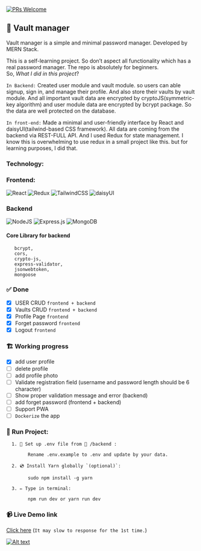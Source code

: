 [![PRs Welcome](https://img.shields.io/badge/PRs-welcome-brightgreen.svg?style=flat-square)](http://makeapullrequest.com)
## 🔐 Vault manager

Vault manager is a simple and minimal password manager. Developed by MERN Stack.

This is a self-learning project. So don’t aspect all functionality which has a real password manager. The repo is absolutely for beginners. <br>
So, _What I did in this project_? 

`In Backend:` 
Created user module and vault module. so users can able signup, sign in, and manage their profile.  And also store their vaults by vault module. And all important vault data are encrypted by cryptoJS(symmetric-key algorithm) and user module data are encrypted by bcrypt package. So the data are well protected on the database.

`In front-end:` 
Made a minimal and user-friendly interface by React and daisyUI(tailwind-based CSS framework). All data are coming from the backend via REST-FULL API. And I used Redux for state management. I know this is overwhelming to use redux in a small project like this. but for learning purposes, I did that.

   

 ### Technology:
 ### Frontend: 
 ![React](https://img.shields.io/badge/react-%2320232a.svg?style=for-the-badge&logo=react&logoColor=%2361DAFB)
![Redux](https://img.shields.io/badge/redux-%23593d88.svg?style=for-the-badge&logo=redux&logoColor=white)
![TailwindCSS](https://img.shields.io/badge/tailwindcss-%2338B2AC.svg?style=for-the-badge&logo=tailwind-css&logoColor=white)
![daisyUI](https://img.shields.io/badge/daisy--UI-Based%20on%20Tailwind%20CSS-green?style=for-the-badge&logo=appveyor)

 ### Backend
![NodeJS](https://img.shields.io/badge/node.js-6DA55F?style=for-the-badge&logo=node.js&logoColor=white)
![Express.js](https://img.shields.io/badge/express.js-%23404d59.svg?style=for-the-badge&logo=express&logoColor=%2361DAFB)
![MongoDB](https://img.shields.io/badge/MongoDB-%234ea94b.svg?style=for-the-badge&logo=mongodb&logoColor=white)
 
 #### Core Library for backend
 ```
    bcrypt,
    cors,
    crypto-js,
    express-validator,
    jsonwebtoken,
    mongoose
 
 ```
 
 ### ✅ Done
 - [x] USER CRUD `frontend + backend`
 - [x] Vaults CRUD `frontend + backend`
 - [x] Profile Page `frontend`
 - [x] Forget password `frontend`
 - [x] Logout `frontend`
 
 ### 🏗️ Working progress
 - [x]  add user profile
 - [ ]  delete profile
 - [ ]  add profile photo
 - [ ]  Validate registration field (username and password length should be 6 character)
 - [ ]  Show proper validation message and error (backend)
 - [ ]  add forget password (frontend + backend)
 - [ ]  Support PWA
 - [ ]  `Dockerize` the app

### 🚀 Run Project:

      1. 🔨 Set up .env file from 📁 /backend :  

            Rename .env.example to .env and update by your data.

      2. 💿 Install Yarn globally `(optional)`:

            sudo npm install -g yarn

      3. ✏️ Type in terminal:

            npm run dev or yarn run dev
### 📹 Live Demo link
  [Click here](https://vault-manager.herokuapp.com/) (`It may slow to response for the 1st time.`)

[![Alt text](https://user-images.githubusercontent.com/35423413/188283404-24401770-b874-44a2-b41e-994468982d30.png)](https://www.youtube.com/watch?v=RMCiZWTUtfA)
